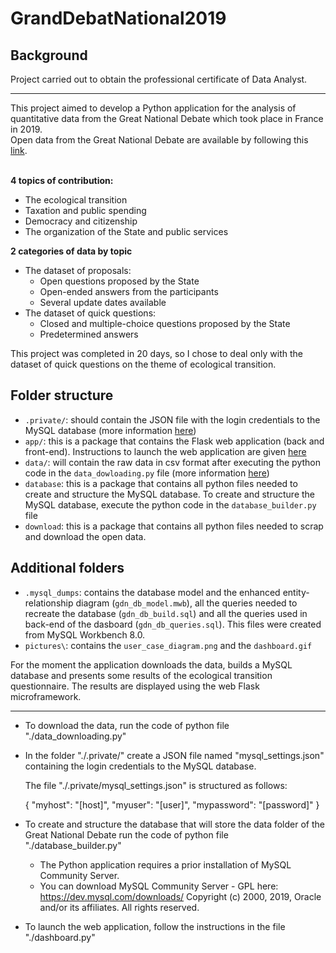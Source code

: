 # GrandDebatNational2019

## Background

Project carried out to obtain the professional certificate of Data Analyst.

---

This project aimed to develop a Python application for the analysis of quantitative data from the Great National Debate which took place in France in 2019. <br>
Open data from the Great National Debate are available by following this [link](https://granddebat.fr/pages/donnees-ouvertes).<br><br>

**4 topics of contribution:**
* The ecological transition
* Taxation and public spending
* Democracy and citizenship
* The organization of the State and public services

**2 categories of data by topic**
* The dataset of proposals:
  * Open questions proposed by the State
  * Open-ended answers from the participants
  * Several update dates available
* The dataset of quick questions:
  * Closed and multiple-choice questions proposed by the State
  * Predetermined answers

This project was completed in 20 days, so I chose to deal only with the dataset of quick questions on the theme of ecological transition.<br>

## Folder structure

* `.private/`: should contain the JSON file with the login credentials to the MySQL database (more information [here](https://github.com/davidbassard/GrandDebatNational2019/tree/master/.private))
* `app/`: this is a package that contains the Flask web application (back and front-end). Instructions to launch the web application are given [here](https://github.com/davidbassard/GrandDebatNational2019/blob/master/app/readme.txt)
* `data/`: will contain the raw data in csv format after executing the python code in the `data_dowloading.py` file (more information [here](https://github.com/davidbassard/GrandDebatNational2019/blob/master/data/readme.txt))
* `database`: this is a package that contains all python files needed to create and structure the MySQL database. To create and structure the MySQL database, execute the python code in the `database_builder.py` file
* `download`: this is a package that contains all python files needed to scrap and download the open data.

## Additional folders

* `.mysql_dumps`: contains the database model and the enhanced entity-relationship diagram (`gdn_db_model.mwb`), all the queries needed to recreate the database (`gdn_db_build.sql`) and all the queries used in back-end of the dasboard (`gdn_db_queries.sql`). This files were created from MySQL Workbench 8.0.
* `pictures\`: contains the `user_case_diagram.png` and the `dashboard.gif`

For the moment the application downloads the data, builds a MySQL database and presents some results of the ecological transition questionnaire.
The results are displayed using the web Flask microframework.

---

- To download the data, run the code of python file "./data_downloading.py"

- In the folder "./.private/" create a JSON file named "mysql_settings.json" containing the login credentials to 
  the MySQL database.

  The file "./.private/mysql_settings.json" is structured as follows:

  {
	  "myhost": "[host]",
	  "myuser": "[user]",
	  "mypassword": "[password]"
  }

- To create and structure the database that will store the data folder of the Great National Debate run the code of 
  python file "./database_builder.py"

    - The Python application requires a prior installation of MySQL Community Server.
    - You can download MySQL Community Server - GPL here: https://dev.mysql.com/downloads/
      Copyright (c) 2000, 2019, Oracle and/or its affiliates. All rights reserved.

- To launch the web application, follow the instructions in the file "./dashboard.py"

